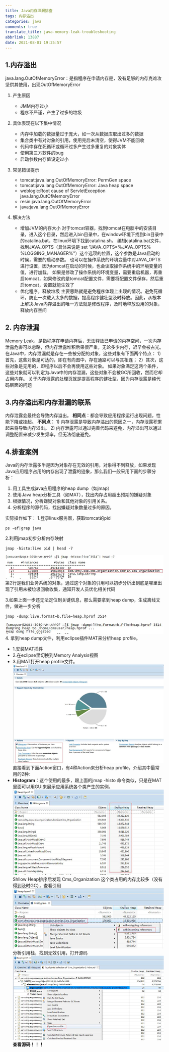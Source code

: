 ```yaml
---
title: Java内存泄漏排查
tags: 内存溢出
categories: java
comments: true
translate_title: java-memory-leak-troubleshooting
abbrlink: 13887
date: 2021-08-01 19:25:57
---
```

## 1.内存溢出
java.lang.OutOfMemoryError：是指程序在申请内存是，没有足够的内存克难攻坚供其使用，出现OutOfMemoryError

1. 产生原因
    - JMM内存过小
    - 程序不严谨，产生了过多的垃圾
    
2. 具体表现在以下集中情况
    - 内存中加载的数据量过于庞大，如一次从数据库取出过多的数据
    - 集合类中有对对象的引用，使用完后未清空，使得JVM不能回收
    - 代码中存在死循环或循环过多产生过多重复的对象实体
    - 使用第三方软件的bug
    - 启动参数内存值设定过小
    
3. 常见错误提示
    - tomcat:java.lang.OutOfMemoryError: PermGen space 
    - tomcat:java.lang.OutOfMemoryError: Java heap space
    - weblogic:Root cause of ServletException java.lang.OutOfMemoryError
    - resin:java.lang.OutOfMemoryError
    - java:java.lang.OutOfMemoryError
    
4. 解决方法
    - 增加JVM的内存大小
      对于tomcat容器，找到tomcat在电脑中的安装目录，进入这个目录，然后进入bin目录中，在window环境下找到bin目录中的catalina.bat，在linux环境下找到catalina.sh。
      编辑catalina.bat文件，找到JAVA_OPTS（具体来说是 set "JAVA_OPTS=%JAVA_OPTS% %LOGGING_MANAGER%"）这个选项的位置，这个参数是Java启动的时候，需要的启动参数。
      也可以在操作系统的环境变量中对JAVA_OPTS进行设置，因为tomcat在启动的时候，也会读取操作系统中的环境变量的值，进行加载。
      如果是修改了操作系统的环境变量，需要重启机器，再重启tomcat，如果修改的是tomcat配置文件，需要将配置文件保存，然后重启tomcat，设置就能生效了
    - 优化程序，释放垃圾
      主要思路就是避免程序体现上出现的情况。避免死循环，防止一次载入太多的数据，提高程序健壮型及时释放。因此，从根本上解决Java内存溢出的唯一方法就是修改程序，及时地释放没用的对象，释放内存空间  

## 2. 内存泄漏
Memory Leak，是指程序在申请内存后，无法释放已申请的内存空间，一次内存泄露危害可以忽略，但内存泄露堆积后果很严重，无论多少内存，迟早会被占光。
在Java中，内存泄漏就是存在一些被分配的对象，这些对象有下面两个特点：
1）首先，这些对象是可达的，即在有向图中，存在通路可以与其相连；
2）其次，这些对象是无用的，即程序以后不会再使用这些对象。
如果对象满足这两个条件，这些对象就可以判定为Java中的内存泄漏，这些对象不会被GC所回收，然而它却占用内存。
关于内存泄露的处理页就是提高程序的健壮型，因为内存泄露是纯代码层面的问题

## 3.内存溢出和内存泄漏的联系
内存泄露会最终会导致内存溢出。
**相同点**：都会导致应用程序运行出现问题，性能下降或挂起。
**不同点**：
    1) 内存泄露是导致内存溢出的原因之一，内存泄露积累起来将导致内存溢出。
    2) 内存泄露可以通过完善代码来避免，内存溢出可以通过调整配置来减少发生频率，但无法彻底避免。

## 4.排查案例
Java的内存泄露多半是因为对象存在无效的引用，对象得不到释放，如果发现Java应用程序占用的内存出现了泄露的迹象，那么我们一般采用下面的步骤分析：
1. 用工具生成java应用程序的heap dump（如jmap）
2. 使用Java heap分析工具（如MAT），找出内存占用超出预期的嫌疑对象
3. 根据情况，分析嫌疑对象和其他对象的引用关系。
4. 分析程序的源代码，找出嫌疑对象数量过多的原因。

实际操作如下：
1.登录linux服务器，获取tomcat的pid
```shell
ps -ef|grep java
```
2.利用jmap初步分析内存映射
```shell
jmap -histo:live pid | head -7
```
![jmap](./outOfMemoryError/01.png)
第2行是我们业务系统的对象，通过这个对象的引用可以初步分析出到底是哪里出现了引用未被垃圾回收收集，通知开发人员优化相关代码

3.如果上面一步还无法定位到关键信息，那么需要拿到heap dump，生成离线文件，做进一步分析
```shell
jmap -dump:live,format=b,file=heap.hprof 3514 
```
![jmap](./outOfMemoryError/02.png)
4. 拿到heap dump文件，利用eclipse插件MAT来分析heap profile。 
   - 1.安装MAT插件 
   - 2.在eclipse里切换到Memory Analysis视图
   - 3.用MAT打开heap profile文件。
![jmap](./outOfMemoryError/03.png)
直接看到下面Action窗口，有4种Action来分析heap profile，介绍其中最常用的2种:
- **Histogram**：这个使用的最多，跟上面的jmap -histo 命令类似，只是在MAT里面可以用GUI来展示应用系统各个类产生的实例。
  ![jmap](./outOfMemoryError/04.png)
  Shllow Heap排序后发现 Cms_Organization 这个类占用的内存比较多（没有得到及时GC），查看引用
  ![jmap](./outOfMemoryError/05.png)
  分析引用栈，找到无效引用，打开源码
  ![jmap](./outOfMemoryError/06.png)
  **查看源码！！！**